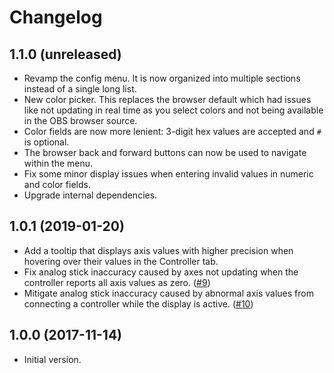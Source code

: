 # Changelog

## 1.1.0 (unreleased)

- Revamp the config menu. It is now organized into multiple sections instead of a single long list.
- New color picker. This replaces the browser default which had issues like not updating in real time as you select colors and not being available in the OBS browser source.
- Color fields are now more lenient: 3-digit hex values are accepted and `#` is optional.
- The browser back and forward buttons can now be used to navigate within the menu.
- Fix some minor display issues when entering invalid values in numeric and color fields.
- Upgrade internal dependencies.

## 1.0.1 (2019-01-20)

- Add a tooltip that displays axis values with higher precision when hovering over their values in the Controller tab.
- Fix analog stick inaccuracy caused by axes not updating when the controller reports all axis values as zero. ([#9](https://github.com/chlorate/input-display/issues/9))
- Mitigate analog stick inaccuracy caused by abnormal axis values from connecting a controller while the display is active. ([#10](https://github.com/chlorate/input-display/issues/10))

## 1.0.0 (2017-11-14)

- Initial version.
